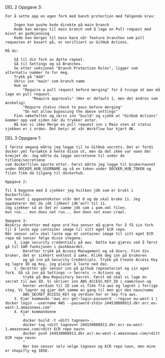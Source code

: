 
DEL 2
    Oppgave 3:

    For å sette opp en egen fork med banch protection med følgende krav:
    
        Ingen kan pushe kode direkte på main branch
        Kode kan merges til main branch ved å lage en Pull request med minst en godkjenning
        Kode kan merges til main bare når feature branchen som pull requesten er basert på, er verifisert av GitHub Actions.
        
    Må du:
    
        Gå til din fork av dette repoet.
        Gå til Settings og så Branches.
        Se etter seksjonen "Branch Protection Rules", ligger som alternativ nummer to for meg.
        Trykk på "Add"
        Skriv inn "main" som branch name
        Huk av 
            "Require a pull request before merging" for å tvinge at man må lage en pull request.
                "Require approvals" (Her er default 1, men det endres som ønskelig)
            "Require status check to pass before merging"
            "Do not allow bypassing the above settings"
        Finn søkefeltet og skriv inn "build" og sjekk at "GitHub Actions" kommer opp ved siden når du trykker enter.
        Nå kan vi ikke Merge en pull request inn i Main uten at status sjekken er i orden. Det betyr at vår Workflow har kjørt OK.


DEL 3
    Oppgave 1:
    
    I første omgang måtte jeg legge til to GitHub secrets. Det er fordi docker.yml forsøkte å hente disse ut, men da det ikke var noen der kræsjet de. Jeg måtte da legge secretsene til under de titlene/secretsene
    som dockerfilen spurte etter. Først måtte jeg legge til brukernavnet under DOCKER_HUB_USERNAME og så en token under DOCKER_HUB_TOKEN og filen fikk da tilgang til dockerhub.
    
    Oppgave 2:
    
    Til å begynne med å sjekker jeg hvilken jdk som er brukt i Dockerfilen.
    Som nevnt i opgaveteksten står det 8 og de skal bruke 11. Jeg oppdaterer det da jdk (jdken? jdk'en?) til 11.
    Jeg sjekker så at det er samme jdk som i pom.xml filen. 
    mvn run... mvn does not run... mvn does not even crawl.
    
    Oppgave 3:
    Beskriv deretter med egne ord hva sensor må gjøre for å få sin fork til å laste opp container image til sitt eget ECR repo.
    Når sensor selv skal laste opp et container image til sitt eget ECR repo må sensor følge disse stegene.
        1. Lage security credentials på aws. Dette kan gjøres ved å først gå til IAM funksjonen i dashboardet.
            Deretter trykk på Access Management og så Users. Finn din bruker, det er sikkert enklest å søke. Klikk deg inn på brukeren
            og gå inn på Security Credentials. Trykk på Create Access Key og lagre ID og Key, jeg pleier å laste ned doc.
        2. Deretter går sensor inn på github reposetoriet og sin egen fork. Gå så inn på Settings -> Secrets -> Actions og 
            trykk på New Repository Secret. Først må skal vi lage en secret til aws ID. Vi skriver inn AWS_ACCESS_KEY_ID i name/navn og
            henter verdien til ID som vi fikk fra aws og lagret i forrige steg. Vi lagrer og gjør det samme en gang til men gir den navn/name 
            AWS_SECRET_ACCESS_KEY og verdien her er key fra aws.
        3. Kjør kommando "aws ecr get-login-password --region eu-west-1 | docker login --username AWS --password-stdin 244530008913.dkr.ecr.eu-west-1.amazonaws.com"
        4. Kjør kommandoene 
            "
            docker build -t <ditt tagnavn> .
            docker tag <ditt tagnavn> 244530008913.dkr.ecr.eu-west-1.amazonaws.com/<ditt ECR repo navn>
            docker push 244530008913.dkr.ecr.eu-west-1.amazonaws.com/<ditt ECR repo navn>
            "
            Her kan sensor selv velge tagnavn og ECR repo navn, men mine er shopifly og 1058.


